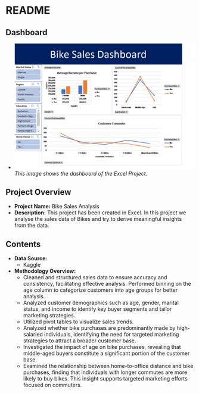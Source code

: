 # README

## Dashboard
- ![Project Dashboard](https://github.com/manez-github/Bike-Sales-Analysis-Using-Excel/blob/main/Dashboard.png)  
  *This image shows the dashboard of the Excel Project.*

## Project Overview
- **Project Name:** Bike Sales Analysis
- **Description:** This project has been created in Excel. In this project we analyse the sales data of Bikes and try to derive meaningful insights from the data.

## Contents
- **Data Source:** 
  - Kaggle
- **Methodology Overview:**
  - Cleaned and structured sales data to ensure accuracy and consistency, facilitating effective analysis. Performed binning on the age column to categorize customers into age groups for better analysis.
  - Analyzed customer demographics such as age, gender, marital status, and income to identify key buyer segments and tailor marketing strategies.
  - Utilized pivot tables to visualize sales trends.
  - Analyzed whether bike purchases are predominantly made by high-salaried individuals, identifying the need for targeted marketing strategies to attract a broader customer base.
  - Investigated the impact of age on bike purchases, revealing that middle-aged buyers constitute a significant portion of the customer base.
  - Examined the relationship between home-to-office distance and bike purchases, finding that individuals with longer commutes are more likely to buy bikes. This insight supports targeted marketing efforts focused on commuters.
